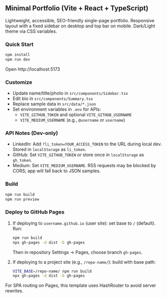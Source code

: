 ## Minimal Portfolio (Vite + React + TypeScript)

Lightweight, accessible, SEO-friendly single-page portfolio. Responsive layout with a fixed sidebar on desktop and top bar on mobile. Dark/Light theme via CSS variables.

### Quick Start

```bash
npm install
npm run dev
```

Open http://localhost:5173

### Customize

- Update name/title/photo in `src/components/Sidebar.tsx`
- Edit bio in `src/components/Summary.tsx`
- Replace sample data in `src/data/*.json`
- Set environment variables in `.env` for APIs:
  - `VITE_GITHUB_TOKEN` and optional `VITE_GITHUB_USERNAME`
  - `VITE_MEDIUM_USERNAME` (e.g., `@username` or `username`)

### API Notes (Dev-only)

- LinkedIn: Add `?li_token=YOUR_ACCESS_TOKEN` to the URL during local dev. Stored in `localStorage` as `li_token`.
- GitHub: Set `VITE_GITHUB_TOKEN` or store once in `localStorage` as `gh_token`.
- Medium: Set `VITE_MEDIUM_USERNAME`. RSS requests may be blocked by CORS; app will fall back to JSON samples.

### Build

```bash
npm run build
npm run preview
```

### Deploy to GitHub Pages

1. If deploying to `username.github.io` (user site): set base to `/` (default). Run:
   ```bash
   npm run build
   npx gh-pages -d dist -b gh-pages
   ```
   Then in repository Settings → Pages, choose branch `gh-pages`.

2. If deploying to a project site (e.g., `/repo-name/`): build with base path:
   ```bash
   VITE_BASE=/repo-name/ npm run build
   npx gh-pages -d dist -b gh-pages
   ```

For SPA routing on Pages, this template uses HashRouter to avoid server rewrites.


